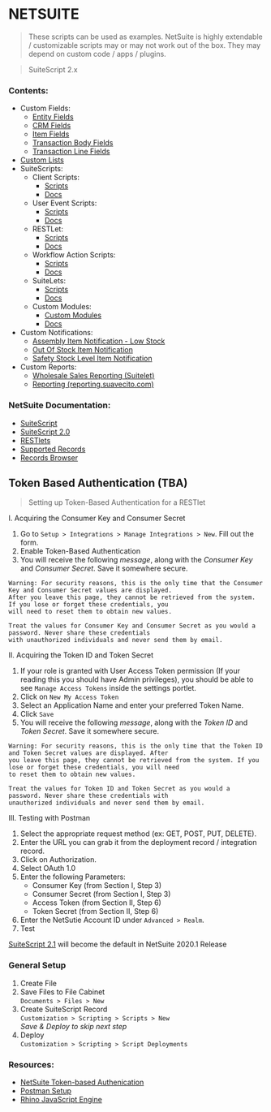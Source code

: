 # NETSUITE

> These scripts can be used as examples. NetSuite is highly extendable / customizable scripts may or may not work out of the box. They may depend on custom code / apps / plugins.

> SuiteScript 2.x

### Contents:

- Custom Fields:
  - [Entity Fields](/docs/CUSTOM_ENTITY_FIELDS.md)
  - [CRM Fields](/docs/CUSTOM_CRM_FIELDS.md)
  - [Item Fields](/docs/CUSTOM_ITEM_FIELDS.md)
  - [Transaction Body Fields](/docs/CUSTOM_TRANSACTION_BODY_FIELDS.md)
  - [Transaction Line Fields](/docs/CUSTOM_TRANSACTION_LINE_FIELDS.md)
- [Custom Lists](/docs/CUSTOM_LISTS.md)
- SuiteScripts:
  - Client Scripts:
    - [Scripts](/src/ClientScripts)
    - [Docs](/docs/CLIENT_SCRIPTS.md)
  - User Event Scripts:
    - [Scripts](/src/UserEventScripts)
    - [Docs](/docs/USER_EVENT_SCRIPTS.md)
  - RESTLet:
    - [Scripts](/src/RESTlets)
    - [Docs](/docs/RESTLETS.md)
  - Workflow Action Scripts:
    - [Scripts](/src/ActionScripts)
    - [Docs](/docs/ACTION_SCRIPTS.md)
  - SuiteLets:
    - [Scripts](/src/Suitelets)
    - [Docs](/docs/SUITELETS.md)
  - Custom Modules:
    - [Custom Modules](/src/CustomModules)
    - [Docs](/docs/CUSTOM_MODULES.md)
- Custom Notifications:
  - [Assembly Item Notification - Low Stock](/docs/ASSEMBLY_ITEM_NOTIFICATIONS.md)
  - [Out Of Stock Item Notification](/docs/OOS_ITEM_NOTIFICATION.md)
  - [Safety Stock Level Item Notification](/docs/SAFETY_STOCK_ITEM_NOTIFICATION.md)
- Custom Reports:
  - [Wholesale Sales Reporting (Suitelet)](/src/Suitelets/Reporting/README.md)
  - [Reporting (reporting.suavecito.com)](https://github.com/SuavecitoInc/sales-reporting-ns)

### NetSuite Documentation:

- [SuiteScript](https://system.netsuite.com/app/help/helpcenter.nl?fid=set_1502135122.html)
- [SuiteScript 2.0](https://system.netsuite.com/app/help/helpcenter.nl?topic=DOC_SS2_API)
- [RESTlets](https://system.netsuite.com/app/help/helpcenter.nl?fid=chapter_N2970114.html)
- [Supported Records](https://system.netsuite.com/app/help/helpcenter.nl?fid=preface_3710625923.html)
- [Records Browser](https://system.netsuite.com/help/helpcenter/en_US/srbrowser/Browser2019_1/script/record/lead.html)

## Token Based Authentication (TBA)

> Setting up Token-Based Authentication for a RESTlet

I. Acquiring the Consumer Key and Consumer Secret

1.  Go to `Setup > Integrations > Manage Integrations > New`. Fill out the form.
2.  Enable Token-Based Authentication
3.  You will receive the following <i>message</i>, along with the <i>Consumer Key</i> and <i>Consumer Secret</i>. Save it somewhere secure.

```
Warning: For security reasons, this is the only time that the Consumer Key and Consumer Secret values are displayed.
After you leave this page, they cannot be retrieved from the system. If you lose or forget these credentials, you
will need to reset them to obtain new values.

Treat the values for Consumer Key and Consumer Secret as you would a password. Never share these credentials
with unauthorized individuals and never send them by email.
```

II. Acquiring the Token ID and Token Secret

1.  If your role is granted with User Access Token permission (If your reading this you should have Admin privileges), you should be able to see `Manage Access Tokens` inside the settings portlet.
2.  Click on `New My Access Token`
3.  Select an Application Name and enter your preferred Token Name.
4.  Click `Save`
5.  You will receive the following <i>message</i>, along with the <i>Token ID</i> and <i>Token Secret</i>. Save it somewhere secure.

```
Warning: For security reasons, this is the only time that the Token ID and Token Secret values are displayed. After
you leave this page, they cannot be retrieved from the system. If you lose or forget these credentials, you will need
to reset them to obtain new values.

Treat the values for Token ID and Token Secret as you would a password. Never share these credentials with
unauthorized individuals and never send them by email.
```

III. Testing with Postman

1.  Select the appropriate request method (ex: GET, POST, PUT, DELETE).
2.  Enter the URL you can grab it from the deployment record / integration record.
3.  Click on Authorization.
4.  Select OAuth 1.0
5.  Enter the following Parameters:
    - Consumer Key (from Section I, Step 3)
    - Consumer Secret (from Section I, Step 3)
    - Access Token (from Section II, Step 6)
    - Token Secret (from Section II, Step 6)
6.  Enter the NetSutie Account ID under `Advanced > Realm`.
7.  Test

[SuiteScript 2.1](https://system.netsuite.com/app/help/helpcenter.nl?fid=chapter_156042690639.html) will become the default in NetSuite 2020.1 Release

### General Setup

1. Create File
2. Save Files to File Cabinet<br/>
   `Documents > Files > New`
3. Create SuiteScript Record<br/>
   `Customization > Scripting > Scripts > New`<br/>
   <i>Save & Deploy to skip next step</i>
4. Deploy<br/>
   `Customization > Scripting > Script Deployments`

### Resources:

- [NetSuite Token-based Authenication](https://medium.com/@morrisdev/netsuite-token-based-authentication-tba-342c7df56386)
- [Postman Setup](https://leacc.com.ph/2019/07/02/using-postman-to-test-your-first-netsuite-restlet/)
- [Rhino JavaScript Engine](https://developer.mozilla.org/en-US/docs/Mozilla/Projects/Rhino)
